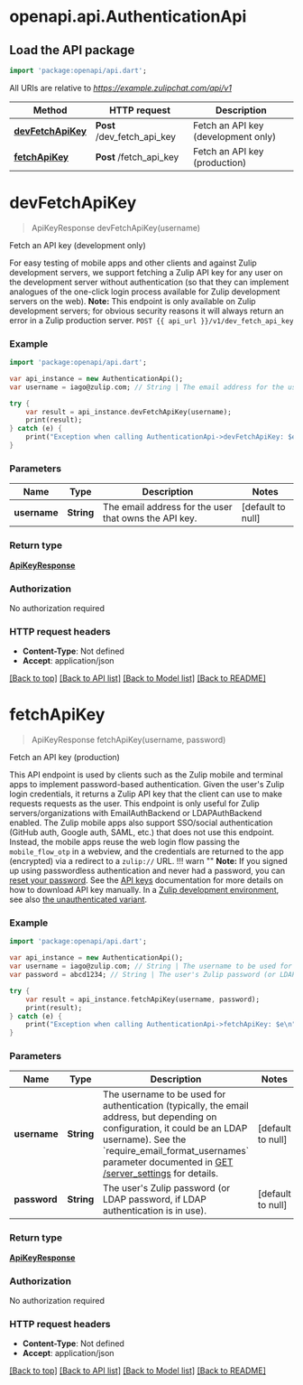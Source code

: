 # openapi.api.AuthenticationApi

## Load the API package
```dart
import 'package:openapi/api.dart';
```

All URIs are relative to *https://example.zulipchat.com/api/v1*

Method | HTTP request | Description
------------- | ------------- | -------------
[**devFetchApiKey**](AuthenticationApi.md#devFetchApiKey) | **Post** /dev_fetch_api_key | Fetch an API key (development only)
[**fetchApiKey**](AuthenticationApi.md#fetchApiKey) | **Post** /fetch_api_key | Fetch an API key (production)


# **devFetchApiKey**
> ApiKeyResponse devFetchApiKey(username)

Fetch an API key (development only)

For easy testing of mobile apps and other clients and against Zulip development servers, we support fetching a Zulip API key for any user on the development server without authentication (so that they can implement analogues of the one-click login process available for Zulip development servers on the web).  **Note:** This endpoint is only available on Zulip development servers; for obvious security reasons it will always return an error in a Zulip production server.  `POST {{ api_url }}/v1/dev_fetch_api_key` 

### Example 
```dart
import 'package:openapi/api.dart';

var api_instance = new AuthenticationApi();
var username = iago@zulip.com; // String | The email address for the user that owns the API key. 

try { 
    var result = api_instance.devFetchApiKey(username);
    print(result);
} catch (e) {
    print("Exception when calling AuthenticationApi->devFetchApiKey: $e\n");
}
```

### Parameters

Name | Type | Description  | Notes
------------- | ------------- | ------------- | -------------
 **username** | **String**| The email address for the user that owns the API key.  | [default to null]

### Return type

[**ApiKeyResponse**](ApiKeyResponse.md)

### Authorization

No authorization required

### HTTP request headers

 - **Content-Type**: Not defined
 - **Accept**: application/json

[[Back to top]](#) [[Back to API list]](../README.md#documentation-for-api-endpoints) [[Back to Model list]](../README.md#documentation-for-models) [[Back to README]](../README.md)

# **fetchApiKey**
> ApiKeyResponse fetchApiKey(username, password)

Fetch an API key (production)

This API endpoint is used by clients such as the Zulip mobile and terminal apps to implement password-based authentication.  Given the user's Zulip login credentials, it returns a Zulip API key that the client can use to make requests requests as the user.  This endpoint is only useful for Zulip servers/organizations with EmailAuthBackend or LDAPAuthBackend enabled.  The Zulip mobile apps also support SSO/social authentication (GitHub auth, Google auth, SAML, etc.) that does not use this endpoint.  Instead, the mobile apps reuse the web login flow passing the `mobile_flow_otp` in a webview, and the credentials are returned to the app (encrypted) via a redirect to a `zulip://` URL.  !!! warn \"\"     **Note:** If you signed up using passwordless authentication and     never had a password, you can [reset your password](/help/change-your-password).      See the [API keys](/api/api-keys) documentation for     more details on how to download API key manually.  In a [Zulip development environment](https://zulip.readthedocs.io/en/latest/development/overview.html), see also [the unauthenticated variant](/api/dev-fetch-api-key). 

### Example 
```dart
import 'package:openapi/api.dart';

var api_instance = new AuthenticationApi();
var username = iago@zulip.com; // String | The username to be used for authentication (typically, the email address, but depending on configuration, it could be an LDAP username).  See the `require_email_format_usernames` parameter documented in [GET /server_settings](/api/get-server-settings) for details. 
var password = abcd1234; // String | The user's Zulip password (or LDAP password, if LDAP authentication is in use). 

try { 
    var result = api_instance.fetchApiKey(username, password);
    print(result);
} catch (e) {
    print("Exception when calling AuthenticationApi->fetchApiKey: $e\n");
}
```

### Parameters

Name | Type | Description  | Notes
------------- | ------------- | ------------- | -------------
 **username** | **String**| The username to be used for authentication (typically, the email address, but depending on configuration, it could be an LDAP username).  See the &#x60;require_email_format_usernames&#x60; parameter documented in [GET /server_settings](/api/get-server-settings) for details.  | [default to null]
 **password** | **String**| The user&#39;s Zulip password (or LDAP password, if LDAP authentication is in use).  | [default to null]

### Return type

[**ApiKeyResponse**](ApiKeyResponse.md)

### Authorization

No authorization required

### HTTP request headers

 - **Content-Type**: Not defined
 - **Accept**: application/json

[[Back to top]](#) [[Back to API list]](../README.md#documentation-for-api-endpoints) [[Back to Model list]](../README.md#documentation-for-models) [[Back to README]](../README.md)


